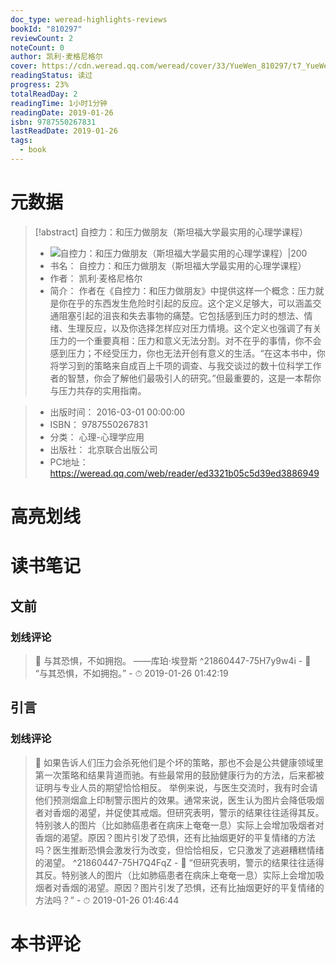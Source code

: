 ```yaml
---
doc_type: weread-highlights-reviews
bookId: "810297"
reviewCount: 2
noteCount: 0
author: 凯利·麦格尼格尔
cover: https://cdn.weread.qq.com/weread/cover/33/YueWen_810297/t7_YueWen_810297.jpg
readingStatus: 读过
progress: 23%
totalReadDay: 2
readingTime: 1小时1分钟
readingDate: 2019-01-26
isbn: 9787550267831
lastReadDate: 2019-01-26
tags:
  - book
---
```

# 元数据
> [!abstract] 自控力：和压力做朋友（斯坦福大学最实用的心理学课程）
> - ![ 自控力：和压力做朋友（斯坦福大学最实用的心理学课程）|200](https://cdn.weread.qq.com/weread/cover/33/YueWen_810297/t7_YueWen_810297.jpg)
> - 书名： 自控力：和压力做朋友（斯坦福大学最实用的心理学课程）
> - 作者： 凯利·麦格尼格尔
> - 简介：     作者在《自控力：和压力做朋友》中提供这样一个概念：压力就是你在乎的东西发生危险时引起的反应。这个定义足够大，可以涵盖交通阻塞引起的沮丧和失去事物的痛楚。它包括感到压力时的想法、情绪、生理反应，以及你选择怎样应对压力情境。这个定义也强调了有关压力的一个重要真相：压力和意义无法分割。对不在乎的事情，你不会感到压力；不经受压力，你也无法开创有意义的生活。“在这本书中，你将学习到的策略来自成百上千项的调查、与我交谈过的数十位科学工作者的智慧，你会了解他们最吸引人的研究。”但最重要的，这是一本帮你与压力共存的实用指南。

> - 出版时间： 2016-03-01 00:00:00
> - ISBN： 9787550267831
> - 分类： 心理-心理学应用
> - 出版社： 北京联合出版公司
> - PC地址：https://weread.qq.com/web/reader/ed3321b05c5d39ed3886949

# 高亮划线

# 读书笔记

## 文前

### 划线评论
> 📌 与其恐惧，不如拥抱。
——库珀·埃登斯  ^21860447-75H7y9w4i
    - 💭 “与其恐惧，不如拥抱。”
    - ⏱ 2019-01-26 01:42:19
   
## 引言

### 划线评论
> 📌 如果告诉人们压力会杀死他们是个坏的策略，那也不会是公共健康领域里第一次策略和结果背道而驰。有些最常用的鼓励健康行为的方法，后来都被证明与专业人员的期望恰恰相反。
举例来说，与医生交流时，我有时会请他们预测烟盒上印制警示图片的效果。通常来说，医生认为图片会降低吸烟者对香烟的渴望，并促使其戒烟。但研究表明，警示的结果往往适得其反。特别骇人的图片（比如肺癌患者在病床上奄奄一息）实际上会增加吸烟者对香烟的渴望。原因？图片引发了恐惧，还有比抽烟更好的平复情绪的方法吗？医生推断恐惧会激发行为改变，但恰恰相反，它只激发了逃避糟糕情绪的渴望。  ^21860447-75H7Q4FqZ
    - 💭 “但研究表明，警示的结果往往适得其反。特别骇人的图片（比如肺癌患者在病床上奄奄一息）实际上会增加吸烟者对香烟的渴望。原因？图片引发了恐惧，还有比抽烟更好的平复情绪的方法吗？”
    - ⏱ 2019-01-26 01:46:44
   
# 本书评论

